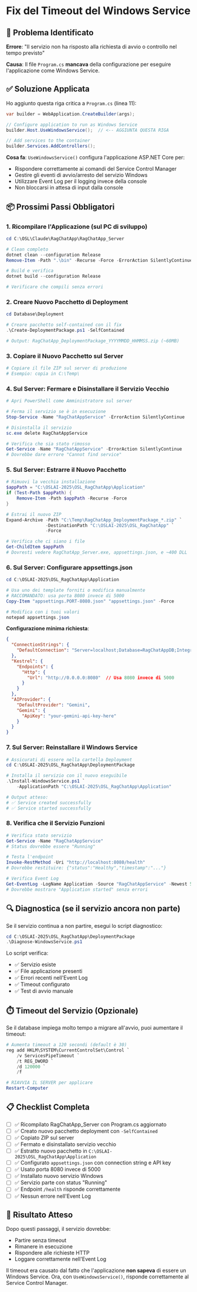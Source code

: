 # Fix del Timeout del Windows Service

## 🔧 Problema Identificato

**Errore**: "Il servizio non ha risposto alla richiesta di avvio o controllo nel tempo previsto"

**Causa**: Il file `Program.cs` **mancava** della configurazione per eseguire l'applicazione come Windows Service.

## ✅ Soluzione Applicata

Ho aggiunto questa riga critica a `Program.cs` (linea 11):

```csharp
var builder = WebApplication.CreateBuilder(args);

// Configure application to run as Windows Service
builder.Host.UseWindowsService();  // <-- AGGIUNTA QUESTA RIGA

// Add services to the container
builder.Services.AddControllers();
```

**Cosa fa**: `UseWindowsService()` configura l'applicazione ASP.NET Core per:
- Rispondere correttamente ai comandi del Service Control Manager
- Gestire gli eventi di avvio/arresto del servizio Windows
- Utilizzare Event Log per il logging invece della console
- Non bloccarsi in attesa di input dalla console

## 📦 Prossimi Passi Obbligatori

### 1. Ricompilare l'Applicazione (sul PC di sviluppo)

```powershell
cd C:\OSL\Claude\RagChatApp\RagChatApp_Server

# Clean completo
dotnet clean --configuration Release
Remove-Item -Path ".\bin" -Recurse -Force -ErrorAction SilentlyContinue

# Build e verifica
dotnet build --configuration Release

# Verificare che compili senza errori
```

### 2. Creare Nuovo Pacchetto di Deployment

```powershell
cd Database\Deployment

# Creare pacchetto self-contained con il fix
.\Create-DeploymentPackage.ps1 -SelfContained

# Output: RagChatApp_DeploymentPackage_YYYYMMDD_HHMMSS.zip (~60MB)
```

### 3. Copiare il Nuovo Pacchetto sul Server

```powershell
# Copiare il file ZIP sul server di produzione
# Esempio: copia in C:\Temp\
```

### 4. Sul Server: Fermare e Disinstallare il Servizio Vecchio

```powershell
# Apri PowerShell come Amministratore sul server

# Ferma il servizio se è in esecuzione
Stop-Service -Name "RagChatAppService" -ErrorAction SilentlyContinue

# Disinstalla il servizio
sc.exe delete RagChatAppService

# Verifica che sia stato rimosso
Get-Service -Name "RagChatAppService" -ErrorAction SilentlyContinue
# Dovrebbe dare errore "Cannot find service"
```

### 5. Sul Server: Estrarre il Nuovo Pacchetto

```powershell
# Rimuovi la vecchia installazione
$appPath = "C:\OSLAI-2025\OSL_RagChatApp\Application"
if (Test-Path $appPath) {
    Remove-Item -Path $appPath -Recurse -Force
}

# Estrai il nuovo ZIP
Expand-Archive -Path "C:\Temp\RagChatApp_DeploymentPackage_*.zip" `
               -DestinationPath "C:\OSLAI-2025\OSL_RagChatApp" `
               -Force

# Verifica che ci siano i file
Get-ChildItem $appPath
# Dovresti vedere RagChatApp_Server.exe, appsettings.json, e ~400 DLL
```

### 6. Sul Server: Configurare appsettings.json

```powershell
cd C:\OSLAI-2025\OSL_RagChatApp\Application

# Usa uno dei template forniti o modifica manualmente
# RACCOMANDATO: usa porta 8080 invece di 5000
Copy-Item "appsettings.PORT-8080.json" "appsettings.json" -Force

# Modifica con i tuoi valori
notepad appsettings.json
```

**Configurazione minima richiesta**:
```json
{
  "ConnectionStrings": {
    "DefaultConnection": "Server=localhost;Database=RagChatAppDB;Integrated Security=true;TrustServerCertificate=true"
  },
  "Kestrel": {
    "Endpoints": {
      "Http": {
        "Url": "http://0.0.0.0:8080"  // Usa 8080 invece di 5000
      }
    }
  },
  "AIProvider": {
    "DefaultProvider": "Gemini",
    "Gemini": {
      "ApiKey": "your-gemini-api-key-here"
    }
  }
}
```

### 7. Sul Server: Reinstallare il Windows Service

```powershell
# Assicurati di essere nella cartella Deployment
cd C:\OSLAI-2025\OSL_RagChatApp\DeploymentPackage

# Installa il servizio con il nuovo eseguibile
.\Install-WindowsService.ps1 `
    -ApplicationPath "C:\OSLAI-2025\OSL_RagChatApp\Application"

# Output atteso:
# ✅ Service created successfully
# ✅ Service started successfully
```

### 8. Verifica che il Servizio Funzioni

```powershell
# Verifica stato servizio
Get-Service -Name "RagChatAppService"
# Status dovrebbe essere "Running"

# Testa l'endpoint
Invoke-RestMethod -Uri "http://localhost:8080/health"
# Dovrebbe restituire: {"status":"Healthy","timestamp":"..."}

# Verifica Event Log
Get-EventLog -LogName Application -Source "RagChatAppService" -Newest 5
# Dovrebbe mostrare "Application started" senza errori
```

## 🔍 Diagnostica (se il servizio ancora non parte)

Se il servizio continua a non partire, esegui lo script diagnostico:

```powershell
cd C:\OSLAI-2025\OSL_RagChatApp\DeploymentPackage
.\Diagnose-WindowsService.ps1
```

Lo script verifica:
- ✅ Servizio esiste
- ✅ File applicazione presenti
- ✅ Errori recenti nell'Event Log
- ✅ Timeout configurato
- ✅ Test di avvio manuale

## ⏱️ Timeout del Servizio (Opzionale)

Se il database impiega molto tempo a migrare all'avvio, puoi aumentare il timeout:

```powershell
# Aumenta timeout a 120 secondi (default è 30)
reg add HKLM\SYSTEM\CurrentControlSet\Control `
    /v ServicesPipeTimeout `
    /t REG_DWORD `
    /d 120000 `
    /f

# RIAVVIA IL SERVER per applicare
Restart-Computer
```

## 📋 Checklist Completa

- [ ] ✅ Ricompilato RagChatApp_Server con Program.cs aggiornato
- [ ] ✅ Creato nuovo pacchetto deployment con `-SelfContained`
- [ ] ✅ Copiato ZIP sul server
- [ ] ✅ Fermato e disinstallato servizio vecchio
- [ ] ✅ Estratto nuovo pacchetto in `C:\OSLAI-2025\OSL_RagChatApp\Application`
- [ ] ✅ Configurato `appsettings.json` con connection string e API key
- [ ] ✅ Usato porta 8080 invece di 5000
- [ ] ✅ Installato nuovo servizio Windows
- [ ] ✅ Servizio parte con status "Running"
- [ ] ✅ Endpoint `/health` risponde correttamente
- [ ] ✅ Nessun errore nell'Event Log

## 🎯 Risultato Atteso

Dopo questi passaggi, il servizio dovrebbe:
- Partire senza timeout
- Rimanere in esecuzione
- Rispondere alle richieste HTTP
- Loggare correttamente nell'Event Log

Il timeout era causato dal fatto che l'applicazione **non sapeva** di essere un Windows Service. Ora, con `UseWindowsService()`, risponde correttamente al Service Control Manager.
